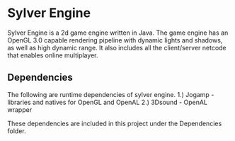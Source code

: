 # Sylver Engine
Sylver Engine is a 2d game engine written in Java. The game engine has an OpenGL 3.0
capable rendering pipeline with dynamic lights and shadows, as well as high
dynamic range. It also includes all the client/server netcode that enables online multiplayer.

## Dependencies
The following are runtime dependencies of sylver engine.
1.) Jogamp - libraries and natives for OpenGL and OpenAL
2.) 3Dsound - OpenAL wrapper

These dependencies are included in this project under the Dependencies folder.

